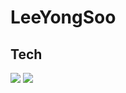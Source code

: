 # LeeYongSoo
## Tech
<img src="https://img.shields.io/badge/JavaScript-3178C6?style=flat&logo=JavaScript&logoColor=white"/> <img src="https://img.shields.io/badge/Spring-6DB33F?style=flat&logo=Spring&logoColor=white"/>

